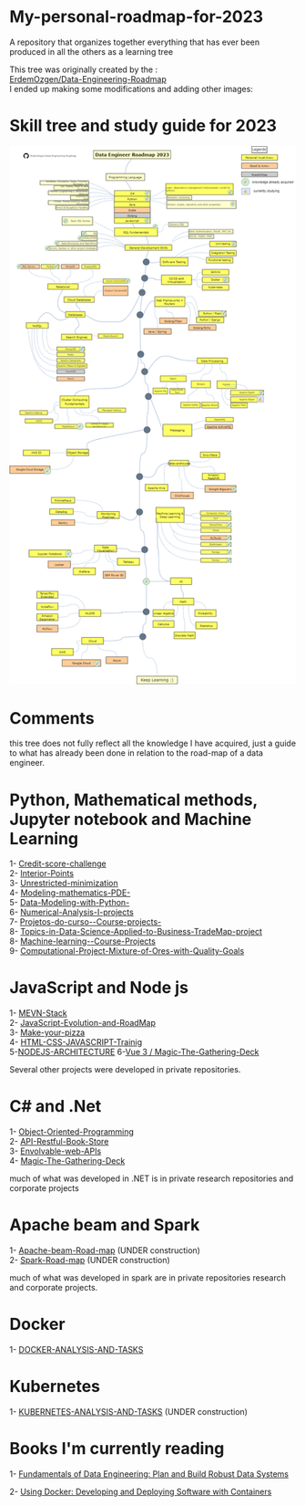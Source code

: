 # My-personal-roadmap-for-2023
 A repository that organizes together everything that has ever been produced in all the others as a learning tree


This tree was originally created by the :<br>
[ErdemOzgen/Data-Engineering-Roadmap ](https://github.com/ErdemOzgen/Data-Engineering-Roadmap)<br>
I ended up making some modifications and adding other images:


# Skill tree and study guide for 2023

<p><img src="img/DataEngRoadmap.png"></p>

# Comments

this tree does not fully reflect all the knowledge I have acquired, just a guide to what has already been done in relation to the road-map of a data engineer.

# Python, Mathematical methods, Jupyter notebook and Machine Learning 

1- [Credit-score-challenge ](https://github.com/MatheusAraujoSouza/Credit-score-challenge)<br>
2- [Interior-Points](https://github.com/MatheusAraujoSouza/MS428-Pontos-Interiores--Interior-Points-)<br>
3- [Unrestricted-minimization ](https://github.com/MatheusAraujoSouza/MS629-unrestricted-minimization)<br>
4- [Modeling-mathematics-PDE-](https://github.com/MatheusAraujoSouza/MS480-Modelagem-Matematica-EDP--modeling-mathematics-PDE-)<br>
5- [Data-Modeling-with-Python- ](https://github.com/MatheusAraujoSouza/Data-Modeling-with-Python-)<br>
6- [Numerical-Analysis-I-projects](https://github.com/MatheusAraujoSouza/MS512-Numerical-Analysis-I-projects)<br>
7- [Projetos-do-curso--Course-projects- ](https://github.com/MatheusAraujoSouza/MS211--Projetos-do-curso--Course-projects-)<br>
8- [Topics-in-Data-Science-Applied-to-Business-TradeMap-project](https://github.com/MatheusAraujoSouza/MS902-Topics-in-Data-Science-Applied-to-Business-TradeMap-project)<br>
8- [Machine-learning--Course-Projects](https://github.com/MatheusAraujoSouza/MS960-Machine-learning--Course-Projects)<br>
9- [Computational-Project-Mixture-of-Ores-with-Quality-Goals](https://github.com/MatheusAraujoSouza/MS728-Computational-Project-Mixture-of-Ores-with-Quality-Goals)<br>

# JavaScript and Node js 
1- [MEVN-Stack ](https://github.com/MatheusAraujoSouza/MEVN-Stack)<br>
2- [JavaScript-Evolution-and-RoadMap](https://github.com/MatheusAraujoSouza/JavaScript-Evolution-and-RoadMap)<br>
3- [Make-your-pizza](https://github.com/MatheusAraujoSouza/Make-your-pizza)<br>
4- [HTML-CSS-JAVASCRIPT-Trainig](https://github.com/MatheusAraujoSouza/FrontEndTrainig)<br>
5-[NODEJS-ARCHITECTURE](https://github.com/MatheusAraujoSouza/NODEJS-ARCHITECTURE)
6-[Vue 3 / Magic-The-Gathering-Deck](https://github.com/MatheusAraujoSouza/Magic-The-Gathering-Deck)



Several other projects were developed in private repositories.

# C# and .Net
1- [Object-Oriented-Programming](https://github.com/MatheusAraujoSouza/Object-Oriented-Programming)<br>
2- [API-Restful-Book-Store](https://github.com/MatheusAraujoSouza/API-Restful-Book-Store)<br>
3- [Envolvable-web-APIs](https://github.com/MatheusAraujoSouza/Envolvable-web-APIs)<br>
4- [Magic-The-Gathering-Deck](https://github.com/MatheusAraujoSouza/Magic-The-Gathering-Deck)

much of what was developed in .NET is in private research repositories and corporate projects

# Apache beam and Spark
1- [Apache-beam-Road-map](https://github.com/MatheusAraujoSouza/Apache-beam-Road-map) (UNDER construction)<br>
2- [Spark-Road-map](https://github.com/MatheusAraujoSouza/Spark-road-map) (UNDER construction)<br>


much of what was developed in spark are in private repositories research and corporate projects.

# Docker
1- [DOCKER-ANALYSIS-AND-TASKS](https://github.com/MatheusAraujoSouza/DOCKER-ANALYSIS-AND-TASKS)<br>

# Kubernetes 
1- [KUBERNETES-ANALYSIS-AND-TASKS](https://github.com/MatheusAraujoSouza/KUBERNETES-ANALYSIS-AND-TASKS) (UNDER construction)<br>

# Books I'm currently reading

1- [Fundamentals of Data Engineering: Plan and Build Robust Data Systems](https://www.amazon.com.br/Fundamentals-Data-Engineering-Robust-Systems/dp/1098108302/ref=asc_df_1098108302/?tag=googleshopp00-20&linkCode=df0&hvadid=379735814613&hvpos=&hvnetw=g&hvrand=346498018756713255&hvpone=&hvptwo=&hvqmt=&hvdev=c&hvdvcmdl=&hvlocint=&hvlocphy=9074232&hvtargid=pla-1643937444435&psc=1)

2- [Using Docker: Developing and Deploying Software with Containers](https://www.amazon.com.br/Using-Docker-Adrian-Mouat/dp/1491915765/ref=sr_1_1?__mk_pt_BR=%C3%85M%C3%85%C5%BD%C3%95%C3%91&crid=2MW3F1OGY7HBH&keywords=using+docker+o%27reilly&qid=1680788800&sprefix=using+docker+o%27reill%2Caps%2C171&sr=8-1&ufe=app_do%3Aamzn1.fos.fcd6d665-32ba-4479-9f21-b774e276a678)










